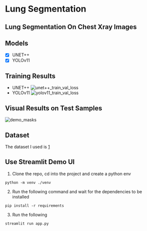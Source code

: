 # Lung Segmentation

## Lung Segmentation On Chest Xray Images

## Models

- [x] UNET++
- [x] YOLOv11

## Training Results
- UNET++
![unet++_train_val_loss](https://github.com/user-attachments/assets/8ce5aaef-eaab-4a23-af9a-ee2d44a98c43)
- YOLOv11
![yolov11_train_val_loss](https://github.com/user-attachments/assets/2280d48d-36c7-458e-9d25-ffb7b0577b19)

## Visual Results on Test Samples
![demo_masks](https://github.com/user-attachments/assets/f806cd80-89e6-4307-952d-2b49984345b8)

## Dataset
The dataset I used is [1](https://www.kaggle.com/datasets/iamtapendu/chest-x-ray-lungs-segmentation)

## Use Streamlit Demo UI
1. Clone the repo, cd into the project and create a python env
```
python -m venv ./venv
```
2. Run the following command and wait for the dependencies to be installed
```
pip install -r requirements
```
3. Run the following
```
streamlit run app.py
```
